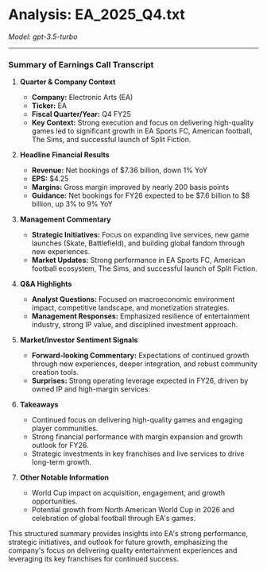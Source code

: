 # Analysis: EA_2025_Q4.txt

*Model: gpt-3.5-turbo*

---

### Summary of Earnings Call Transcript

1. **Quarter & Company Context**
   - **Company:** Electronic Arts (EA)
   - **Ticker:** EA
   - **Fiscal Quarter/Year:** Q4 FY25
   - **Key Context:** Strong execution and focus on delivering high-quality games led to significant growth in EA Sports FC, American football, The Sims, and successful launch of Split Fiction.

2. **Headline Financial Results**
   - **Revenue:** Net bookings of $7.36 billion, down 1% YoY
   - **EPS:** $4.25
   - **Margins:** Gross margin improved by nearly 200 basis points
   - **Guidance:** Net bookings for FY26 expected to be $7.6 billion to $8 billion, up 3% to 9% YoY

3. **Management Commentary**
   - **Strategic Initiatives:** Focus on expanding live services, new game launches (Skate, Battlefield), and building global fandom through new experiences.
   - **Market Updates:** Strong performance in EA Sports FC, American football ecosystem, The Sims, and successful launch of Split Fiction.

4. **Q&A Highlights**
   - **Analyst Questions:** Focused on macroeconomic environment impact, competitive landscape, and monetization strategies.
   - **Management Responses:** Emphasized resilience of entertainment industry, strong IP value, and disciplined investment approach.

5. **Market/Investor Sentiment Signals**
   - **Forward-looking Commentary:** Expectations of continued growth through new experiences, deeper integration, and robust community creation tools.
   - **Surprises:** Strong operating leverage expected in FY26, driven by owned IP and high-margin services.

6. **Takeaways**
   - Continued focus on delivering high-quality games and engaging player communities.
   - Strong financial performance with margin expansion and growth outlook for FY26.
   - Strategic investments in key franchises and live services to drive long-term growth.

7. **Other Notable Information**
   - World Cup impact on acquisition, engagement, and growth opportunities.
   - Potential growth from North American World Cup in 2026 and celebration of global football through EA's games.

This structured summary provides insights into EA's strong performance, strategic initiatives, and outlook for future growth, emphasizing the company's focus on delivering quality entertainment experiences and leveraging its key franchises for continued success.